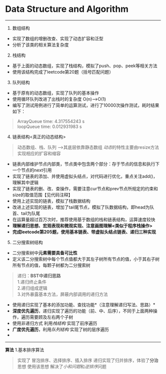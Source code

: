 # Data Structure and Algorithm

---

1. 数组结构
+ 实现了数组的增删改查、实现了动态扩容和泛型
+ 分析了该类的相关算法复杂度

2. 栈结构
+ 基于上面的动态数组，实现了栈结构，模拟了push、pop、peek等相关方法
+ 使用该结构完成了leetcode第20题（括号匹配问题）

3. 队列结构
+ 基于原有的动态数组，实现了队列的基本操作
+ 使用循环队列改进了出栈时的复杂度  O(n)-->O(1)
+ 编写了测试用例进行了简单的运算测试，进行了10000次操作测试，耗时结果如下：
>ArrayQueue time: 4.317554243 s  
>loopQueue time: 0.012931983 s

4. 链表结构<真正的动态结构>
>动态数组、栈、队列 -->其底层依靠静态数组
>*动态*的特性主要由resize方法实现相应的扩容和缩容

+ 链表内部维护节点内部类，节点类中包含两个部分：存于节点的信息和执行下一个节点的next引用
+ 实现了链表的添加、并使用虚拟头结点，对代码进行优化，重点关注add()，理解其中逻辑
+ 实现了链表的删、改、查操作，需要注意cur节点和prev节点所规定的约束和size的取值范围【见代码注释】
+ 使用上述实现的链表，模拟了栈数据结构
+ 改进上述实现的链表，增加了tail尾节点，模拟了队数据结构，即head为队首、tail为队尾
+ 在运算量超过百万次时，推荐使用基于数组的栈和链表结构，运算速度较快
+ **理解递归思想、宏观表现和微观实现、注意画图理解<类似于程序栈操作>**
+ **完成leetcode第205题，使用基本链表、带虚拟头结点链表、递归三种实现**

5. 二分搜索树结构
+ 二分搜索树中**元素需要具备可比性**
+ 定义该二分搜索树中每个节点值都大于其左子树所有节点的值，小于其右子树所有节点的值，每颗子树都为二分搜索树
>递归：**BST中递归思路**  
>1.递归终止条件  
>2.递归组成逻辑  
>3.对外暴露基本方法，屏蔽内部调用的递归方法  
+ 使用递归实现了基本的添加功能、查找功能*（注意理解递归写法、思路）*
+ **深度优先遍历**，递归实现了遍历的功能（前、中、后序），不同于上面两种操作，遍历需要顾及左右两个子树
+ 使用非递归方式 利用*栈结构* 实现了前序遍历
+ **广度优先遍历**，利用*队列结构* 实现了树的层序遍历
+ 
---
**算法**
1.基本排序算法
>实现了 冒泡排序、选择排序、插入排序
>递归实现了归并排序，体验了**分治**思想
>使用该思想 解决了*小和问题*和*逆排序*问题









